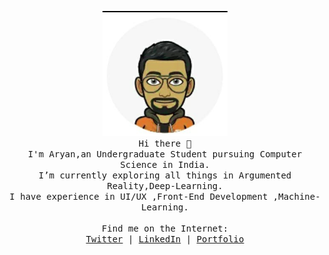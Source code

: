 <p align="center">
  <img src="Aryan.png" width="200px">
  <br>
  <samp align="center">
    Hi there 👋 <br>
    I'm Aryan,an Undergraduate Student pursuing Computer Science in India. <br>
    I’m currently exploring all things in Argumented Reality,Deep-Learning.<br>
    I have experience in UI/UX ,Front-End Development ,Machine-Learning. <br>
    <br>
    Find me on the Internet: <br>
    <a href="https://twitter.com/avats101">Twitter</a> | 
    <a href="https://www.linkedin.com/in/aryan-vats-a2128a18b/">LinkedIn</a> |
    <a href="https://avats101.github.io/aboutme/">Portfolio</a> <br> 
  </samp align="center">
</p>
